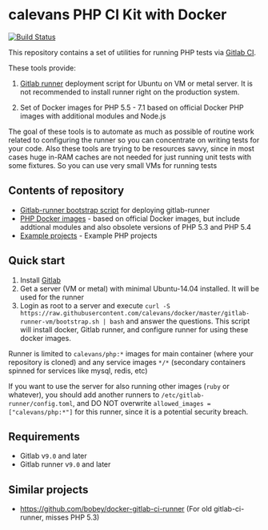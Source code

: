 # calevans PHP CI Kit with Docker

[![Build Status](https://travis-ci.org/calevans/docker.svg?branch=master)](https://travis-ci.org/calevans/docker)

This repository contains a set of utilities for running PHP tests via [Gitlab CI](https://about.gitlab.com/gitlab-ci/).

These tools provide:

1. [Gitlab runner](https://gitlab.com/gitlab-org/gitlab-ci-multi-runner) deployment script for Ubuntu on VM or metal server. It is not recommended to install runner right on the production system.

2. Set of Docker images for PHP 5.5 - 7.1 based on official Docker PHP images with additional modules and Node.js

The goal of these tools is to automate as much as possible of routine work related to configuring the runner so you can concentrate on writing tests for your code.
Also these tools are trying to be resources savvy, since in most cases huge in-RAM caches are not needed for just running unit tests with some fixtures. So you can use very small VMs for running tests

## Contents of repository
 - [Gitlab-runner bootstrap script](https://github.com/calevans/docker/tree/master/gitlab-runner-vm) for deploying gitlab-runner
 - [PHP Docker images](https://github.com/calevans/docker/tree/master/php) - based on official Docker images, but include addtional modules and also obsolete versions of PHP 5.3 and PHP 5.4
 - [Example projects](https://github.com/calevans/docker/tree/master/examples) - Example PHP projects

## Quick start

1. Install [Gitlab](https://about.gitlab.com/)
1. Get a server (VM or metal) with minimal Ubuntu-14.04 installed. It will be used for the runner
1. Login as root to a server and execute `curl -S https://raw.githubusercontent.com/calevans/docker/master/gitlab-runner-vm/bootstrap.sh | bash` and answer the questions. This script will install docker, Gitlab runner, and configure runner for using these docker images.

Runner is limited to `calevans/php:*` images for main container (where your repository is cloned) and any service images `*/*` (secondary containers spinned for services like mysql, redis, etc)

If you want to use the server for also running other images (`ruby` or whatever), you should add another runners to `/etc/gitlab-runner/config.toml`, and DO NOT overwrite `allowed_images = ["calevans/php:*"]` for this runner, since it is a potential security breach.

## Requirements
 - Gitlab v`9.0` and later
 - Gitlab runner v`9.0` and later

## Similar projects
 - https://github.com/bobey/docker-gitlab-ci-runner (For old gitlab-ci-runner, misses PHP 5.3)
